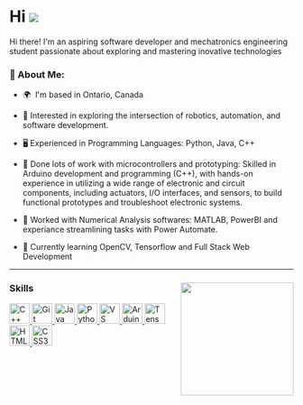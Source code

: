 Hi ![](https://user-images.githubusercontent.com/18350557/176309783-0785949b-9127-417c-8b55-ab5a4333674e.gif)
=======================================================================================================================================
<!-- \[Subtitle\]-->
Hi there! I'm an aspiring software developer and mechatronics engineering student passionate about exploring and mastering inovative technologies

### 🌟 About Me:
- 🌍  I'm based in Ontario, Canada
<!--- ✉️  You can contact me at [\[email\]](mailto:ammaarah.t33@gmail.com)-->


- 🔧 Interested in exploring the intersection of robotics, automation, and software development.  
- 🖥️ Experienced in Programming Languages: Python, Java, C++
- 🚀 Done lots of work with microcontrollers and prototyping: Skilled in Arduino development and programming (C++), with hands-on experience in utilizing a wide range of electronic and circuit components, including actuators, I/O interfaces, and sensors, to build functional prototypes and troubleshoot electronic systems.
- 🤖 Worked with Numerical Analysis softwares: MATLAB, PowerBI and experiance streamlining tasks with Power Automate.
   
- 🧠 Currently learning OpenCV, Tensorflow and Full Stack Web Development  
------------

###

<img align="right" height="200" src="https://media0.giphy.com/media/v1.Y2lkPTc5MGI3NjExZmdxYTBtdHpydzF2N2dpOXU1cXBmdHRrOG5lbmU3cWduYzVpOTlseSZlcD12MV9pbnRlcm5hbF9naWZfYnlfaWQmY3Q9Zw/scZPhLqaVOM1qG4lT9/giphy.gif"  />

<!-- This is a comment in a Markdown file -->
<!-- * 🖥️  See my portfolio at [\[MyPortfolio\]](http://myapp.com) -->
<!--* 🚀  I'm currently working on [\[Myapp\]](http://myApp.com)-->
<!-- * 🧠  I'm learning on mastering Web Development and -->

###

<!-- <p align="left">✨ Creating bugs since ...</p>-->

### Skills
<p align="left">


<a href="https://docs.microsoft.com/en-us/cpp/?view=msvc-170" target="_blank" rel="noreferrer">
  <img src="https://raw.githubusercontent.com/danielcranney/readme-generator/main/public/icons/skills/cplusplus-colored.svg" width="36" height="36" alt="C++" />
</a>
<a href="https://git-scm.com/" target="_blank" rel="noreferrer">
  <img src="https://raw.githubusercontent.com/danielcranney/readme-generator/main/public/icons/skills/git-colored.svg" width="36" height="36" alt="Git" />
</a>
<a href="https://www.oracle.com/java/" target="_blank" rel="noreferrer">
  <img src="https://raw.githubusercontent.com/danielcranney/readme-generator/main/public/icons/skills/java-colored.svg" width="36" height="36" alt="Java" />
</a>
<a href="https://www.python.org/" target="_blank" rel="noreferrer">
  <img src="https://raw.githubusercontent.com/danielcranney/readme-generator/main/public/icons/skills/python-colored.svg" width="36" height="36" alt="Python" />
</a>
<a href="https://code.visualstudio.com/" target="_blank" rel="noreferrer">
  <img src="https://raw.githubusercontent.com/danielcranney/readme-generator/main/public/icons/skills/visualstudiocode.svg" width="36" height="36" alt="VS Code" />
</a>
<a href="https://store.arduino.cc/" target="_blank" rel="noreferrer">
  <img src="https://raw.githubusercontent.com/danielcranney/readme-generator/main/public/icons/skills/arduino-colored.svg" width="36" height="36" alt="Arduino" />
</a>
<a href="https://www.tensorflow.org/" target="_blank" rel="noreferrer">
  <img src="https://raw.githubusercontent.com/danielcranney/readme-generator/main/public/icons/skills/tensorflow-colored.svg" width="36" height="36" alt="TensorFlow" />
</a>
<a href="https://developer.mozilla.org/en-US/docs/Web/HTML" target="_blank" rel="noreferrer">
  <img src="https://raw.githubusercontent.com/danielcranney/readme-generator/main/public/icons/skills/html5-colored.svg" width="36" height="36" alt="HTML5" />
</a>
<a href="https://developer.mozilla.org/en-US/docs/Web/CSS" target="_blank" rel="noreferrer">
  <img src="https://raw.githubusercontent.com/danielcranney/readme-generator/main/public/icons/skills/css3-colored.svg" width="36" height="36" alt="CSS3" />
</a>


  
</p>

###


<!-- 
### Socials
<p align="left"> <a href="https://www.github.com/a-tab-sys" target="_blank" rel="noreferrer"> <picture> <source media="(prefers-color-scheme: dark)" srcset="https://raw.githubusercontent.com/danielcranney/readme-generator/main/public/icons/socials/github-dark.svg" /> <source media="(prefers-color-scheme: light)" srcset="https://raw.githubusercontent.com/danielcranney/readme-generator/main/public/icons/socials/github.svg" /> <img src="https://raw.githubusercontent.com/danielcranney/readme-generator/main/public/icons/socials/github.svg" width="32" height="32" /> </picture> </a> <a href="https://www.linkedin.com/in/[yourname]" target="_blank" rel="noreferrer"> <picture> <source media="(prefers-color-scheme: dark)" srcset="https://raw.githubusercontent.com/danielcranney/readme-generator/main/public/icons/socials/linkedin-dark.svg" /> <source media="(prefers-color-scheme: light)" srcset="https://raw.githubusercontent.com/danielcranney/readme-generator/main/public/icons/socials/linkedin.svg" /> <img src="https://raw.githubusercontent.com/danielcranney/readme-generator/main/public/icons/socials/linkedin.svg" width="32" height="32" /> </picture> </a></p>

💡 I believe in continuous learning and building exciting projects, bit by bit ... previous projects will be uploaded to GitHub soon -->


